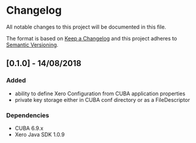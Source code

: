 # Changelog
All notable changes to this project will be documented in this file.

The format is based on [Keep a Changelog](http://keepachangelog.com/en/1.0.0/)
and this project adheres to [Semantic Versioning](http://semver.org/spec/v2.0.0.html).


## [0.1.0] - 14/08/2018

### Added
- ability to define Xero Configuration from CUBA application properties
- private key storage either in CUBA conf directory or as a FileDescriptor


### Dependencies
- CUBA 6.9.x
- Xero Java SDK 1.0.9

